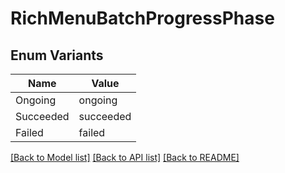 # RichMenuBatchProgressPhase

## Enum Variants

| Name | Value |
|---- | -----|
| Ongoing | ongoing |
| Succeeded | succeeded |
| Failed | failed |


[[Back to Model list]](../README.md#documentation-for-models) [[Back to API list]](../README.md#documentation-for-api-endpoints) [[Back to README]](../README.md)


